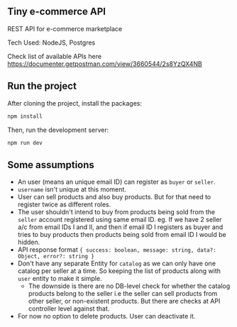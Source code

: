 ## Tiny e-commerce API

REST API for e-commerce marketplace

Tech Used: NodeJS, Postgres

Check list of available APIs here https://documenter.getpostman.com/view/3660544/2s8YzQX4NB

## Run the project

After cloning the project, install the packages:

```bash
npm install
```

Then, run the development server:

```bash
npm run dev
```

## Some assumptions

- An user (means an unique email ID) can register as `buyer` or `seller`.
- `username` isn't unique at this moment.
- User can sell products and also buy products. But for that need to register twice as different roles.
- The user shouldn't intend to buy from products being sold from the `seller` account registered using same email ID. eg. If we have 2 seller a/c from email IDs I and II, and then if email ID I registers as buyer and tries to buy products then products being sold from email ID I would be hidden.
- API response format `{ success: boolean, message: string, data?: Object, error?: string }`
- Don't have any separate Entity for `catalog` as we can only have one catalog per seller at a time. So keeping the list of products along with `user` entity to make it simple.
  - The downside is there are no DB-level check for whether the catalog products belong to the seller i.e the seller can sell products from other seller, or non-existent products. But there are checks at API controller level against that.
- For now no option to delete products. User can deactivate it.
